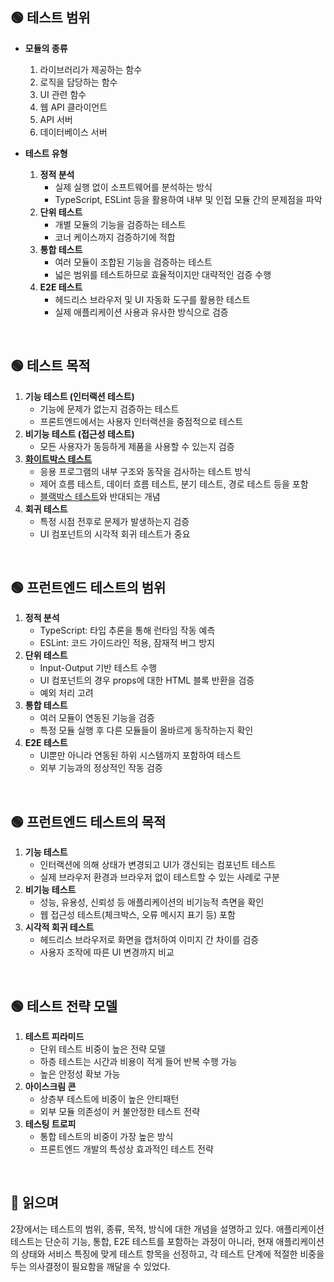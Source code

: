 ## 🟢 테스트 범위

- **모듈의 종류**

  1. 라이브러리가 제공하는 함수
  2. 로직을 담당하는 함수
  3. UI 관련 함수
  4. 웹 API 클라이언트
  5. API 서버
  6. 데이터베이스 서버

- **테스트 유형**
  1. **정적 분석**
     - 실제 실행 없이 소프트웨어를 분석하는 방식
     - TypeScript, ESLint 등을 활용하여 내부 및 인접 모듈 간의 문제점을 파악
  2. **단위 테스트**
     - 개별 모듈의 기능을 검증하는 테스트
     - 코너 케이스까지 검증하기에 적합
  3. **통합 테스트**
     - 여러 모듈이 조합된 기능을 검증하는 테스트
     - 넓은 범위를 테스트하므로 효율적이지만 대략적인 검증 수행
  4. **E2E 테스트**
     - 헤드리스 브라우저 및 UI 자동화 도구를 활용한 테스트
     - 실제 애플리케이션 사용과 유사한 방식으로 검증

<br />

## 🟢 테스트 목적

1. **기능 테스트 (인터랙션 테스트)**
   - 기능에 문제가 없는지 검증하는 테스트
   - 프론트엔드에서는 사용자 인터랙션을 중점적으로 테스트
2. **비기능 테스트 (접근성 테스트)**
   - 모든 사용자가 동등하게 제품을 사용할 수 있는지 검증
3. **[화이트박스 테스트](https://ko.wikipedia.org/wiki/%ED%99%94%EC%9D%B4%ED%8A%B8%EB%B0%95%EC%8A%A4_%EA%B2%80%EC%82%AC)**
   - 응용 프로그램의 내부 구조와 동작을 검사하는 테스트 방식
   - 제어 흐름 테스트, 데이터 흐름 테스트, 분기 테스트, 경로 테스트 등을 포함
   - [블랙박스 테스트](https://ko.wikipedia.org/wiki/%EB%B8%94%EB%9E%99%EB%B0%95%EC%8A%A4_%EA%B2%80%EC%82%AC)와 반대되는 개념
4. **회귀 테스트**
   - 특정 시점 전후로 문제가 발생하는지 검증
   - UI 컴포넌트의 시각적 회귀 테스트가 중요

<br />

## 🟢 프런트엔드 테스트의 범위

1. **정적 분석**
   - TypeScript: 타입 추론을 통해 런타임 작동 예측
   - ESLint: 코드 가이드라인 적용, 잠재적 버그 방지
2. **단위 테스트**
   - Input-Output 기반 테스트 수행
   - UI 컴포넌트의 경우 props에 대한 HTML 블록 반환을 검증
   - 예외 처리 고려
3. **통합 테스트**
   - 여러 모듈이 연동된 기능을 검증
   - 특정 모듈 실행 후 다른 모듈들이 올바르게 동작하는지 확인
4. **E2E 테스트**
   - UI뿐만 아니라 연동된 하위 시스템까지 포함하여 테스트
   - 외부 기능과의 정상적인 작동 검증

<br />

## 🟢 프런트엔드 테스트의 목적

1. **기능 테스트**
   - 인터랙션에 의해 상태가 변경되고 UI가 갱신되는 컴포넌트 테스트
   - 실제 브라우저 환경과 브라우저 없이 테스트할 수 있는 사례로 구분
2. **비기능 테스트**
   - 성능, 유용성, 신뢰성 등 애플리케이션의 비기능적 측면을 확인
   - 웹 접근성 테스트(체크박스, 오류 메시지 표기 등) 포함
3. **시각적 회귀 테스트**
   - 헤드리스 브라우저로 화면을 캡처하여 이미지 간 차이를 검증
   - 사용자 조작에 따른 UI 변경까지 비교

<br />

## 🟢 테스트 전략 모델

1. **테스트 피라미드**
   - 단위 테스트 비중이 높은 전략 모델
   - 하층 테스트는 시간과 비용이 적게 들어 반복 수행 가능
   - 높은 안정성 확보 가능
2. **아이스크림 콘**
   - 상층부 테스트에 비중이 높은 안티패턴
   - 외부 모듈 의존성이 커 불안정한 테스트 전략
3. **테스팅 트로피**
   - 통합 테스트의 비중이 가장 높은 방식
   - 프론트엔드 개발의 특성상 효과적인 테스트 전략

<br />

## 🧐 읽으며

2장에서는 테스트의 범위, 종류, 목적, 방식에 대한 개념을 설명하고 있다.
애플리케이션 테스트는 단순히 기능, 통합, E2E 테스트를 포함하는 과정이 아니라,
현재 애플리케이션의 상태와 서비스 특징에 맞게 테스트 항목을 선정하고,
각 테스트 단계에 적절한 비중을 두는 의사결정이 필요함을 깨달을 수 있었다.
